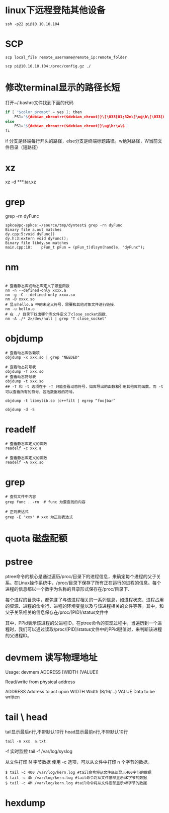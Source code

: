 
# linux下远程登陆其他设备
```
ssh -p22 pi@10.10.10.104
```

# SCP
```
scp local_file remote_username@remote_ip:remote_folder

scp pi@10.10.10.104:/proc/config.gz ./
```

# 修改terminal显示的路径长短
打开~/.bashrc文件找到下面的代码
```c++
if [ "$color_prompt" = yes ]; then
    PS1='${debian_chroot:+($debian_chroot)}\[\033[01;32m\]\u@\h\[\033[00m\]:\[\033[01;34m\]\w\[\033[00m\]\$ '
else
    PS1='${debian_chroot:+($debian_chroot)}\u@\h:\w\$ '
fi
```
if 分支是终端每行开头的路径，else分支是终端标题路径。w绝对路径，W当前文件目录（短路径）

# xz
xz -d ***.tar.xz



# grep

grep -rn dyFunc

```shell
spkce@pc-spkce:~/source/tmp/dyntest$ grep -rn dyFunc
Binary file a.out matches
dy.cpp:5:void dyFunc()
dy.h:3:extern void dyFunc();
Binary file libdy.so matches
main.cpp:18:    pFun_t pFun = (pFun_t)dlsym(handle, "dyFunc");
```

# nm

```shell

# 查看静态库或动态库定义了哪些函数
nm -n --defined-only xxxx.a
nm -g -C --defined-only xxxx.so
nm -D xxxx.so
# 显示hello.a 中的未定义符号，需要和其他对象文件进行链接.
nm -u hello.o
# 在 ./ 目录下找出哪个库文件定义了close_socket函数. 
nm -A ./* 2>/dev/null | grep "T close_socket"
```

# objdump
```shell
# 查看动态库依赖项
objdump -x xxx.so | grep "NEEDED"

# 查看动态符号表
objdump -T xxx.so
# 查看动态符号表
objdump -t xxx.so
## -T 和 -t 选项在于 -T 只能查看动态符号，如库导出的函数和引用其他库的函数，而 -t 可以查看所有的符号，包括数据段的符号。

objdump -t libmylib.so |c++filt | egrep “foo|bar”

objdump -d -S
```

# readelf
```shell
# 查看静态库定义的函数
readelf -c xxx.a

# 查看静态库定义的函数
readelf -A xxx.so 
```

# grep 
```shell
# 查找文件中内容
grep func . -rn  # func 为要查找的内容

# 正则表达式
grep -E 'xxx' # xxx 为正则表达式
```

# quota 磁盘配额


# pstree
ptree命令的核心是通过遍历/proc/目录下的进程信息，来确定每个进程的父子关系。在Linux操作系统中，/proc/目录下保存了所有正在运行的进程的信息。每个进程的信息都以一个数字为名称的目录形式保存在/proc/目录下.

每个进程的目录中，都包含了与该进程相关的一系列信息，如进程状态、进程占用的资源、进程的命令行、进程的环境变量以及与该进程相关的文件等等。其中，和父子关系相关的信息保存在/proc/[PID]/status文件中

其中，PPid表示该进程的父进程ID。在ptree命令的实现过程中，当遍历到一个进程时，我们可以通过读取/proc/[PID]/status文件中的PPid键值对，来判断该进程的父进程ID。



# devmem 读写物理地址

Usage: devmem ADDRESS [WIDTH [VALUE]]

Read/write from physical address

 ADDRESS Address to act upon
 WIDTH Width (8/16/...)
 VALUE Data to be written

 # tail \ head

tail显示最后n行,不带默认10行
head显示最前n行,不带默认10行
```shell
tail -n xxx  a.txt
```
-f 实时监控
tail -f /var/log/syslog


从文件打印 N 字节数据
使用 -c 选项，可以从文件中打印 n 个字节的数据。
```
$ tail -c 400 /var/log/kern.log #tail命令将从文件底部显示400字节的数据
$ tail -c 4k /var/log/kern.log #tail命令将从文件底部显示4K字节的数据
$ tail -c 4M /var/log/kern.log #tail命令将从文件底部显示4M字节的数据
```

# hexdump


